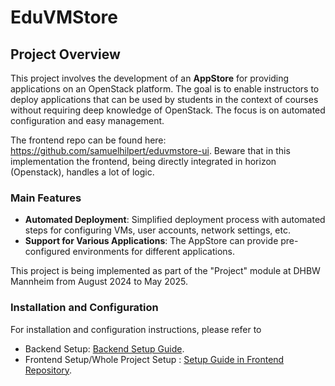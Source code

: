 # EduVMStore

## Project Overview

This project involves the development of an **AppStore** for providing applications on an OpenStack platform.
The goal is to enable instructors to deploy applications that can be used by students
in the context of courses without requiring deep knowledge of OpenStack. 
The focus is on automated configuration and easy management.

The frontend repo can be found here: https://github.com/samuelhilpert/eduvmstore-ui. Beware that in this implementation the frontend, being directly integrated in horizon (Openstack), handles a lot of logic.

### Main Features
- **Automated Deployment**: Simplified deployment process with automated steps for configuring VMs,
user accounts, network settings, etc.
- **Support for Various Applications**: The AppStore can provide pre-configured environments
for different applications.

This project is being implemented as part of the "Project" module at DHBW Mannheim
from August 2024 to May 2025.

### Installation and Configuration
For installation and configuration instructions, please refer to 
- Backend Setup: [Backend Setup Guide](backend_setup).
- Frontend Setup/Whole Project Setup : [Setup Guide in Frontend Repository](https://github.com/samuelhilpert/eduvmstore-ui/blob/dev/README.md).
